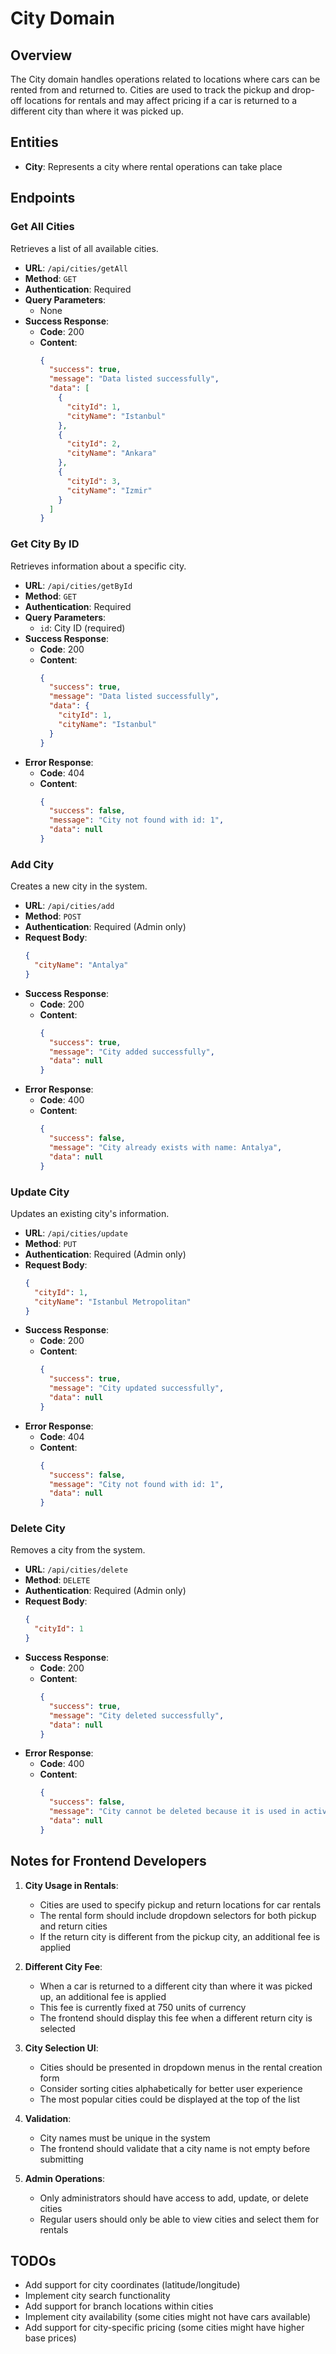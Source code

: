 # City Domain

## Overview

The City domain handles operations related to locations where cars can be rented from and returned to. Cities are used to track the pickup and drop-off locations for rentals and may affect pricing if a car is returned to a different city than where it was picked up.

## Entities

- **City**: Represents a city where rental operations can take place

## Endpoints

### Get All Cities

Retrieves a list of all available cities.

- **URL**: `/api/cities/getAll`
- **Method**: `GET`
- **Authentication**: Required
- **Query Parameters**:
  - None
- **Success Response**:
  - **Code**: 200
  - **Content**:
    ```json
    {
      "success": true,
      "message": "Data listed successfully",
      "data": [
        {
          "cityId": 1,
          "cityName": "Istanbul"
        },
        {
          "cityId": 2,
          "cityName": "Ankara"
        },
        {
          "cityId": 3,
          "cityName": "Izmir"
        }
      ]
    }
    ```

### Get City By ID

Retrieves information about a specific city.

- **URL**: `/api/cities/getById`
- **Method**: `GET`
- **Authentication**: Required
- **Query Parameters**:
  - `id`: City ID (required)
- **Success Response**:
  - **Code**: 200
  - **Content**:
    ```json
    {
      "success": true,
      "message": "Data listed successfully",
      "data": {
        "cityId": 1,
        "cityName": "Istanbul"
      }
    }
    ```
- **Error Response**:
  - **Code**: 404
  - **Content**:
    ```json
    {
      "success": false,
      "message": "City not found with id: 1",
      "data": null
    }
    ```

### Add City

Creates a new city in the system.

- **URL**: `/api/cities/add`
- **Method**: `POST`
- **Authentication**: Required (Admin only)
- **Request Body**:
  ```json
  {
    "cityName": "Antalya"
  }
  ```
- **Success Response**:
  - **Code**: 200
  - **Content**:
    ```json
    {
      "success": true,
      "message": "City added successfully",
      "data": null
    }
    ```
- **Error Response**:
  - **Code**: 400
  - **Content**:
    ```json
    {
      "success": false,
      "message": "City already exists with name: Antalya",
      "data": null
    }
    ```

### Update City

Updates an existing city's information.

- **URL**: `/api/cities/update`
- **Method**: `PUT`
- **Authentication**: Required (Admin only)
- **Request Body**:
  ```json
  {
    "cityId": 1,
    "cityName": "Istanbul Metropolitan"
  }
  ```
- **Success Response**:
  - **Code**: 200
  - **Content**:
    ```json
    {
      "success": true,
      "message": "City updated successfully",
      "data": null
    }
    ```
- **Error Response**:
  - **Code**: 404
  - **Content**:
    ```json
    {
      "success": false,
      "message": "City not found with id: 1",
      "data": null
    }
    ```

### Delete City

Removes a city from the system.

- **URL**: `/api/cities/delete`
- **Method**: `DELETE`
- **Authentication**: Required (Admin only)
- **Request Body**:
  ```json
  {
    "cityId": 1
  }
  ```
- **Success Response**:
  - **Code**: 200
  - **Content**:
    ```json
    {
      "success": true,
      "message": "City deleted successfully",
      "data": null
    }
    ```
- **Error Response**:
  - **Code**: 400
  - **Content**:
    ```json
    {
      "success": false,
      "message": "City cannot be deleted because it is used in active rentals",
      "data": null
    }
    ```

## Notes for Frontend Developers

1. **City Usage in Rentals**:
   - Cities are used to specify pickup and return locations for car rentals
   - The rental form should include dropdown selectors for both pickup and return cities
   - If the return city is different from the pickup city, an additional fee is applied

2. **Different City Fee**:
   - When a car is returned to a different city than where it was picked up, an additional fee is applied
   - This fee is currently fixed at 750 units of currency
   - The frontend should display this fee when a different return city is selected

3. **City Selection UI**:
   - Cities should be presented in dropdown menus in the rental creation form
   - Consider sorting cities alphabetically for better user experience
   - The most popular cities could be displayed at the top of the list

4. **Validation**:
   - City names must be unique in the system
   - The frontend should validate that a city name is not empty before submitting

5. **Admin Operations**:
   - Only administrators should have access to add, update, or delete cities
   - Regular users should only be able to view cities and select them for rentals

## TODOs

- Add support for city coordinates (latitude/longitude)
- Implement city search functionality
- Add support for branch locations within cities
- Implement city availability (some cities might not have cars available)
- Add support for city-specific pricing (some cities might have higher base prices)
